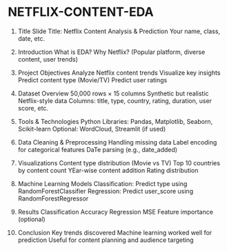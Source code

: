 # NETFLIX-CONTENT-EDA

1. Title Slide
Title: Netflix Content Analysis & Prediction
Your name, class, date, etc.

2. Introduction
What is EDA?
Why Netflix? (Popular platform, diverse content, user trends)

3. Project Objectives
Analyze Netflix content trends
Visualize key insights
Predict content type (Movie/TV)
Predict user ratings


4. Dataset Overview
50,000 rows × 15 columns
Synthetic but realistic Netflix-style data
Columns: title, type, country, rating, duration, user score, etc.

5. Tools & Technologies Python
Libraries: Pandas, Matplotlib, Seaborn, Scikit-learn
Optional: WordCloud, Streamlit (if used)

6. Data Cleaning & Preprocessing
Handling missing data
Label encoding for categorical features
DaTe parsing (e.g., date_added)

7. Visualizations
Content type distribution (Movie vs TV)
Top 10 countries by content count
YEar-wise content addition
Rating distribution

8. Machine Learning Models
Classification: Predict type using RandomForestClassifier
Regression: Predict user_score using RandomForestRegressor


9. Results
Classification Accuracy
Regression MSE
Feature importance (optional)

10. Conclusion
Key trends discovered
Machine learning worked well for prediction
Useful for content planning and audience targeting

